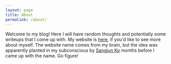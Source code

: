 ```yaml
---
layout: page
title: About
permalink: /about/
---
```


Welcome to my blog! Here I will have random thoughts and potentially some writeups that I come up with. My website is [here](https://www.stephen.hu), if you'd like to see more about myself. The website name comes from my brain, but the idea was apparently planted in my subconscious by [Sangjun Ko](https://www.sangjunko.com/) months before I came up with the name. Go figure! 
